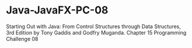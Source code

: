 # Java-JavaFX-PC-08
Starting Out with Java: From Control Structures through Data Structures, 3rd Edition by Tony Gaddis and Godfry Muganda.  Chapter 15 Programming Challenge 08
